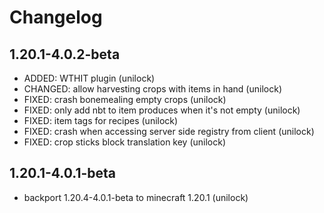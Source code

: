 # Changelog

## 1.20.1-4.0.2-beta

- ADDED: WTHIT plugin (unilock)
- CHANGED: allow harvesting crops with items in hand (unilock)
- FIXED: crash bonemealing empty crops (unilock)
- FIXED: only add nbt to item produces when it's not empty (unilock)
- FIXED: item tags for recipes (unilock)
- FIXED: crash when accessing server side registry from client (unilock)
- FIXED: crop sticks block translation key (unilock)

## 1.20.1-4.0.1-beta

- backport 1.20.4-4.0.1-beta to minecraft 1.20.1 (unilock)

